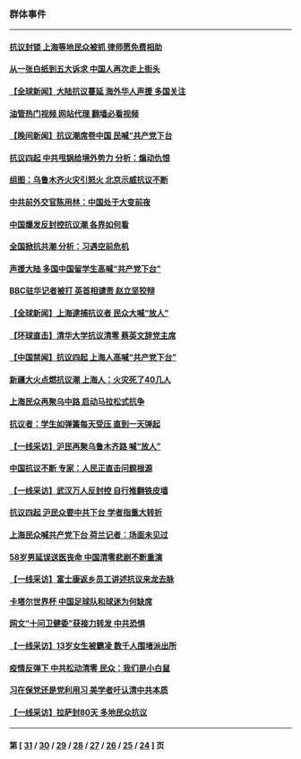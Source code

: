 ### 群体事件
---
#### [抗议封锁 上海等地民众被抓 律师愿免费相助](../../pages/ncid279/n13875401.md?11300445) 
#### [从一张白纸到五大诉求 中国人再次走上街头](../../pages/ncid279/n13874898.md?11300445) 
#### [【全球新闻】大陆抗议蔓延 海外华人声援 多国关注](../../pages/ncid279/n13874875.md?11300445) 
#### [油管热门视频 网站代理 翻墙必看视频](http://138.2.39.72:81/youtube.html?epic-marker?11300445)
#### [【晚间新闻】抗议潮席卷中国 民喊“共产党下台](../../pages/ncid279/n13875348.md?11300445) 
#### [抗议四起 中共甩锅给境外势力 分析：煽动仇恨](../../pages/ncid279/n13875072.md?11300445) 
#### [组图：乌鲁木齐火灾引怒火 北京示威抗议不断](../../pages/ncid279/n13874830.md?11300445) 
#### [中共前外交官陈用林：中国处于大变前夜](../../pages/ncid279/n13874588.md?11300445) 
#### [中国爆发反封控抗议潮 各界如何看](../../pages/ncid279/n13874924.md?11300445) 
#### [全国掀抗共潮 分析：习遇空前危机](../../pages/ncid279/n13874792.md?11300445) 
#### [声援大陆 多国中国留学生高喊“共产党下台”](../../pages/ncid279/n13874793.md?11300445) 
#### [BBC驻华记者被打 英首相谴责 赵立坚狡辩](../../pages/ncid279/n13874710.md?11300445) 
#### [【全球新闻】上海逮捕抗议者 民众大喊“放人”](../../pages/ncid279/n13874573.md?11300445) 
#### [【环球直击】清华大学抗议清零 蔡英文辞党主席](../../pages/ncid279/n13874575.md?11300445) 
#### [【中国禁闻】抗议四起 上海人高喊“共产党下台”](../../pages/ncid279/n13874574.md?11300445) 
#### [新疆大火点燃抗议潮 上海人：火灾死了40几人](../../pages/ncid279/n13874541.md?11300445) 
#### [上海民众再聚乌中路 启动马拉松式抗争](../../pages/ncid279/n13874232.md?11300445) 
#### [抗议者：学生如弹簧每天受压 直到一天弹起](../../pages/ncid279/n13874234.md?11300445) 
#### [【一线采访】沪民再聚乌鲁木齐路 喊“放人”](../../pages/ncid279/n13874180.md?11300445) 
#### [中国抗议不断 专家：人民正直击问题根源](../../pages/ncid279/n13874135.md?11300445) 
#### [【一线采访】武汉万人反封控 自行推翻铁皮墙](../../pages/ncid279/n13874137.md?11300445) 
#### [抗议四起 沪民众要中共下台 学者指重大转折](../../pages/ncid279/n13873869.md?11300445) 
#### [上海民众喊共产党下台 荷兰记者：场面未见过](../../pages/ncid279/n13873853.md?11300445) 
#### [58岁男延误送医丧命 中国清零悲剧不断重演](../../pages/ncid279/n13873232.md?11300445) 
#### [【一线采访】富士康返乡员工讲述抗议来龙去脉](../../pages/ncid279/n13872845.md?11300445) 
#### [卡塔尔世界杯 中国足球队和球迷为何缺席](../../pages/ncid279/n13872447.md?11300445) 
#### [网文“十问卫健委”获接力转发 中共恐惧](../../pages/ncid279/n13871038.md?11300445) 
#### [【一线采访】13岁女生被霸凌 数千人围堵派出所](../../pages/ncid279/n13870140.md?11300445) 
#### [疫情反弹下 中共松动清零 民众：我们是小白鼠](../../pages/ncid279/n13869278.md?11300445) 
#### [习在保党还是党利用习 美学者吁认清中共本质](../../pages/ncid279/n13857367.md?11300445) 
#### [【一线采访】拉萨封80天 多地民众抗议](../../pages/ncid279/n13853861.md?11300445) 

---
#### 第 [ [31](./31.md?11300445) / [30](./30.md?11300445) / [29](./29.md?11300445) / [28](./28.md?11300445) / [27](./27.md?11300445) / [26](./26.md?11300445) / [25](./25.md?11300445) / [24](./24.md?11300445) ] 页
